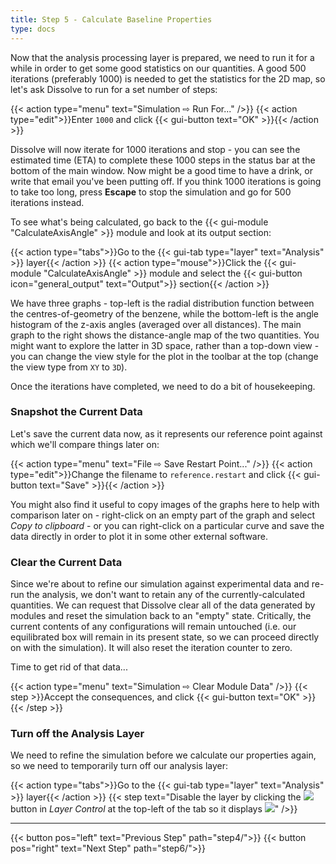 ```yaml
---
title: Step 5 - Calculate Baseline Properties
type: docs
---
```



Now that the analysis processing layer is prepared, we need to run it for a while in order to get some good statistics on our quantities. A good 500 iterations  (preferably 1000) is needed to get the statistics for the 2D map, so let's ask Dissolve to run for a set number of steps:

{{< action type="menu" text="Simulation &#8680; Run For..." />}}
{{< action type="edit">}}Enter `1000` and click {{< gui-button text="OK" >}}{{< /action >}}


Dissolve will now iterate for 1000 iterations and stop - you can see the estimated time (ETA) to complete these 1000 steps in the status bar at the bottom of the main window. Now might be a good time to have a drink, or write that email you've been putting off. If you think 1000 iterations is going to take too long, press **Escape** to stop the simulation and go for 500 iterations instead.

To see what's being calculated, go back to the {{< gui-module "CalculateAxisAngle" >}} module and look at its output section:

{{< action type="tabs">}}Go to the {{< gui-tab type="layer" text="Analysis" >}} layer{{< /action >}}
{{< action type="mouse">}}Click the {{< gui-module "CalculateAxisAngle" >}} module and select the {{< gui-button icon="general_output" text="Output">}} section{{< /action >}}

We have three graphs - top-left is the radial distribution function between the centres-of-geometry of the benzene, while the bottom-left is the angle histogram of the z-axis angles (averaged over all distances). The main graph to the right shows the distance-angle map of the two quantities. You might want to explore the latter in 3D space, rather than a top-down view - you can change the view style for the plot in the toolbar at the top (change the view type from `XY` to `3D`).

Once the iterations have completed, we need to do a bit of housekeeping.

### Snapshot the Current Data

Let's save the current data now, as it represents our reference point against which we'll compare things later on:

{{< action type="menu" text="File &#8680; Save Restart Point..." />}}
{{< action type="edit">}}Change the filename to `reference.restart` and click {{< gui-button text="Save" >}}{{< /action >}}

You might also find it useful to copy images of the graphs here to help with comparison later on - right-click on an empty part of the graph and select _Copy to clipboard_ - or you can right-click on a particular curve and save the data directly in order to plot it in some other external software.

### Clear the Current Data

Since we're about to refine our simulation against experimental data and re-run the analysis, we don't want to retain any of the currently-calculated quantities. We can request that Dissolve clear all of the data generated by modules and reset the simulation back to an "empty" state. Critically, the current contents of any configurations will remain untouched (i.e. our equilibrated box will remain in its present state, so we can proceed directly on with the simulation). It will also reset the iteration counter to zero.

Time to get rid of that data...

{{< action type="menu" text="Simulation &#8680; Clear Module Data" />}}
{{< step >}}Accept the consequences, and click {{< gui-button text="OK" >}}{{< /step >}}

### Turn off the Analysis Layer

We need to refine the simulation before we calculate our properties again, so we need to temporarily turn off our analysis layer:

{{< action type="tabs">}}Go to the {{< gui-tab type="layer" text="Analysis" >}} layer{{< /action >}}
{{< step text="Disable the layer by clicking the ![](/img/slider-on.png) button in _Layer Control_ at the top-left of the tab so it displays ![](/img/slider-off.png)" />}}


* * *
{{< button pos="left" text="Previous Step" path="step4/">}}
{{< button pos="right" text="Next Step" path="step6/">}}
